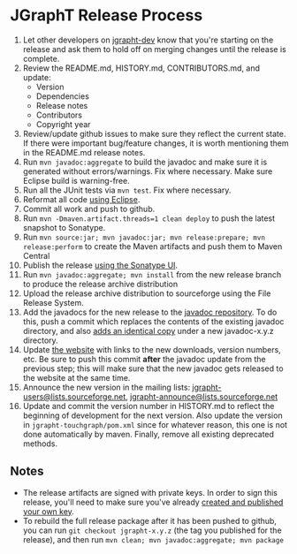 # JGraphT Release Process

1. Let other developers on [jgrapht-dev](https://groups.google.com/forum/#!forum/jgrapht-dev) know that you're starting on the release and ask them to hold off on merging changes until the release is complete.
1. Review the README.md, HISTORY.md, CONTRIBUTORS.md, and update:
    * Version
    * Dependencies
    * Release notes
    * Contributors
    * Copyright year
1. Review/update github issues to make sure they reflect the current state.  If there were important bug/feature changes, it is worth mentioning them in the README.md release notes.
1. Run `mvn javadoc:aggregate` to build the javadoc and make sure it is generated without errors/warnings. Fix where necessary. Make sure Eclipse build is warning-free.
1. Run all the JUnit tests via `mvn test`. Fix where necessary.
1. Reformat all code [using Eclipse](codeFormatter.sh). 
1. Commit all work and push to github.
1. Run `mvn -Dmaven.artifact.threads=1 clean deploy` to push the latest snapshot to Sonatype.
1. Run `mvn source:jar; mvn javadoc:jar; mvn release:prepare; mvn release:perform` to create the Maven artifacts and push them to Maven Central
1. Publish the release [using the Sonatype UI](http://central.sonatype.org/pages/releasing-the-deployment.html).
1. Run `mvn javadoc:aggregate; mvn install` from the new release branch to produce the release archive distribution
1. Upload the release archive distribution to sourceforge using the File Release System.
1. Add the javadocs for the new release to the [javadoc repository](https://github.com/jgrapht/jgrapht-javadoc).  To do this, push a commit which replaces the contents of the existing javadoc directory, and also [adds an identical copy](https://github.com/jgrapht/jgrapht/wiki/Website-Deployment#javadoc) under a new javadoc-x.y.z directory.
1. Update [the website](../docs) with links to the new downloads, version numbers, etc.  Be sure to push this commit **after** the javadoc update from the previous step; this will make sure that the new javadoc gets released to the website at the same time.
1. Announce the new version in the mailing lists: jgrapht-users@lists.sourceforge.net, jgrapht-announce@lists.sourceforge.net
1. Update and commit the version number in HISTORY.md to reflect the beginning of development for the next version.  Also update the version in `jgrapht-touchgraph/pom.xml` since for whatever
reason, this one is not done automatically by maven.  Finally, remove all existing deprecated methods.

## Notes
* The release artifacts are signed with private keys. In order to sign this release, you'll need to make sure you've already [created and published your own key](http://blog.sonatype.com/2010/01/how-to-generate-pgp-signatures-with-maven).
* To rebuild the full release package after it has been pushed to github, you can run `git checkout jgrapht-x.y.z` (the tag you published for the release), and then run `mvn clean; mvn javadoc:aggregate; mvn package`
